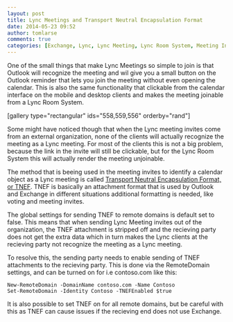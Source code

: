```yaml
---
layout: post
title: Lync Meetings and Transport Neutral Encapsulation Format
date: 2014-05-23 09:52
author: tomlarse
comments: true
categories: [Exchange, Lync, Lync Meeting, Lync Room System, Meeting Invitations, TNEF, Unified Communications, video conferencing]
---
```

One of the small things that make Lync Meetings so simple to join is that Outlook will recognize the meeting and wil give you a small button on the Outlook reminder that lets you join the meeting without even opening the calendar. This is also the same functionality that clickable from the calendar interface on the mobile and desktop clients and makes the meeting joinable from a Lync Room System.

[gallery type="rectangular" ids="558,559,556" orderby="rand"]

Some might have noticed though that when the Lync meeting invites come from an external organization, none of the clients will actually recognize the meeting as a Lync meeting. For most of the clients this is not a big problem, because the link in the invite will still be clickable, but for the Lync Room System this will actually render the meeting unjoinable.

The method that is beeing used in the meeting invites to identify a calendar object as a Lync meeting is called <a href="http://en.wikipedia.org/wiki/Transport_Neutral_Encapsulation_Format" target="_blank">Transport Neutral Encapsulation Format, or TNEF</a>. TNEF is basically an attachment format that is used by Outlook and Exchange in different situations additional formatting is needed, like voting and meeting invites.

The global settings for sending TNEF to remote domains is default set to false. This means that when sending Lync Meeting invites out of the organization, the TNEF attachment is stripped off and the recieving party does not get the extra data which in turn makes the Lync clients at the recieving party not recognize the meeting as a Lync meeting.

To resolve this, the sending party needs to enable sending of TNEF attachments to the recieving party. This is done via the RemoteDomain settings, and can be turned on for i.e contoso.com like this:

```
New-RemoteDomain -DomainName contoso.com -Name Contoso
Set-RemoteDomain -Identity Contoso -TNEFEnabled $true
```

It is also possible to set TNEF on for all remote domains, but be careful with this as TNEF can cause issues if the recieving end does not use Exchange.
